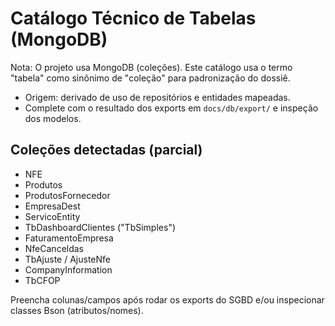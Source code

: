 # Catálogo Técnico de Tabelas (MongoDB)

Nota: O projeto usa MongoDB (coleções). Este catálogo usa o termo "tabela" como sinônimo de "coleção" para padronização do dossiê.

- Origem: derivado de uso de repositórios e entidades mapeadas.
- Complete com o resultado dos exports em `docs/db/export/` e inspeção dos modelos.

## Coleções detectadas (parcial)
- NFE
- Produtos
- ProdutosFornecedor
- EmpresaDest
- ServicoEntity
- TbDashboardClientes ("TbSimples")
- FaturamentoEmpresa
- NfeCanceldas
- TbAjuste / AjusteNfe
- CompanyInformation
- TbCFOP

Preencha colunas/campos após rodar os exports do SGBD e/ou inspecionar classes Bson (atributos/nomes).
